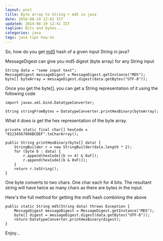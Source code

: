 ```yaml
---           
layout: post
title: Byte array to String + md5 in java
date: 2014-08-19 12:41 IST
updated: 2014-08-19 12:41 IST
tagline: Bits and bytes...
categories: java
tags: java tips how-to 
---
```


So, how do you get [md5](http://en.wikipedia.org/wiki/MD5) hash of a given input String in java?

MessageDigest can give you md5 digest (byte array) for any String input

    String data = "some input text";
    MessageDigest messageDigest = MessageDigest.getInstance("MD5");
    byte[] byteArray = messageDigest.digest(data.getBytes("UTF-8"));


Once you get the byte[], you can get a String representation of it using the following code


    import javax.xml.bind.DatatypeConverter;    
    
    String stringFromBytes = DatatypeConverter.printHexBinary(byteArray);
    
What it does is get the hex representation of the byte array.

    private static final char[] hexCode = "0123456789ABCDEF".toCharArray();
    
    public String printHexBinary(byte[] data) {
        StringBuilder r = new StringBuilder(data.length * 2);
        for (byte b : data) {
            r.append(hexCode[(b >> 4) & 0xF]);
            r.append(hexCode[(b & 0xF)]);
        }
        return r.toString();
    }

    
One byte converts to two chars. One char each for 4 bits. The resultant string will have twice as many chars as there
 are bytes in the input.
 
Here's the full method for getting the md5 hash combining the above

    public static String md5(String data) throws Exception {
        MessageDigest messageDigest = MessageDigest.getInstance("MD5");
        byte[] digest = messageDigest.digest(data.getBytes("UTF-8"));
        return DatatypeConverter.printHexBinary(digest);
    }
    
 Enjoy...
 
